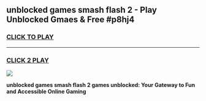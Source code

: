 
## unblocked games smash flash 2 - Play Unblocked Gmaes & Free #p8hj4
<h3>
<a href="https://premium.freeplayer.one?title=unblocked_games_smash_flash_2&ref=03M">CLICK TO PLAY</a></h3>
<hr>

<h3>
<a href="https://premium.freeplayer.one?title=unblocked_games_smash_flash_2&ref=03M">CLICK 2 PLAY</a>
  
</h3>

<a href="https://premium.freeplayer.one?title=unblocked_games_smash_flash_2&ref=03M"><img src="https://clearcache.store/games.png"></a>


**unblocked games smash flash 2 games unblocked: Your Gateway to Fun and Accessible Online Gaming**
